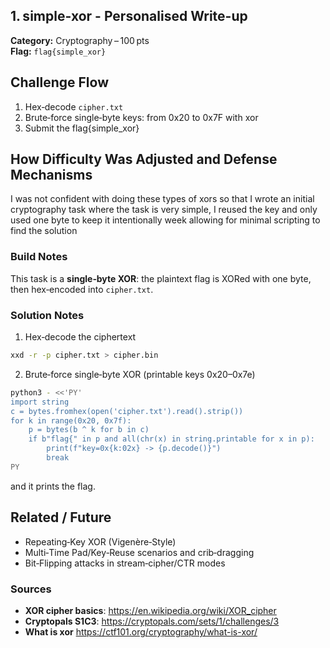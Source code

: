 ## 1. simple‑xor - Personalised Write-up


**Category:** Cryptography – 100 pts  
**Flag:** `flag{simple_xor}`



## Challenge Flow

1. Hex‑decode `cipher.txt`
2. Brute‑force single‑byte keys: from 0x20 to 0x7F with xor     
3. Submit the flag{simple_xor}
    
    

## How Difficulty Was Adjusted and Defense Mechanisms

I was not confident with doing these types of xors so that I wrote an initial cryptography task where the task is very simple, I reused the key and only used one byte to keep it intentionally week allowing for minimal scripting to find the solution
    



### Build Notes

This task is a **single‑byte XOR**: the plaintext flag is XORed with one byte, then hex‑encoded into `cipher.txt`.

### Solution Notes

1. Hex‑decode the ciphertext

```bash
xxd -r -p cipher.txt > cipher.bin
```

2. Brute‑force single‑byte XOR (printable keys 0x20–0x7e)

```bash
python3 - <<'PY'
import string
c = bytes.fromhex(open('cipher.txt').read().strip())
for k in range(0x20, 0x7f):
    p = bytes(b ^ k for b in c)
    if b"flag{" in p and all(chr(x) in string.printable for x in p):
        print(f"key=0x{k:02x} -> {p.decode()}")
        break
PY
```

and it prints the flag.




## Related / Future

- Repeating‑Key XOR (Vigenère‑Style)
- Multi‑Time Pad/Key‑Reuse scenarios and crib‑dragging
- Bit‑Flipping attacks in stream‑cipher/CTR modes

    

### Sources

- **XOR cipher basics**: https://en.wikipedia.org/wiki/XOR_cipher
- **Cryptopals S1C3**: https://cryptopals.com/sets/1/challenges/3
- **What is xor** https://ctf101.org/cryptography/what-is-xor/